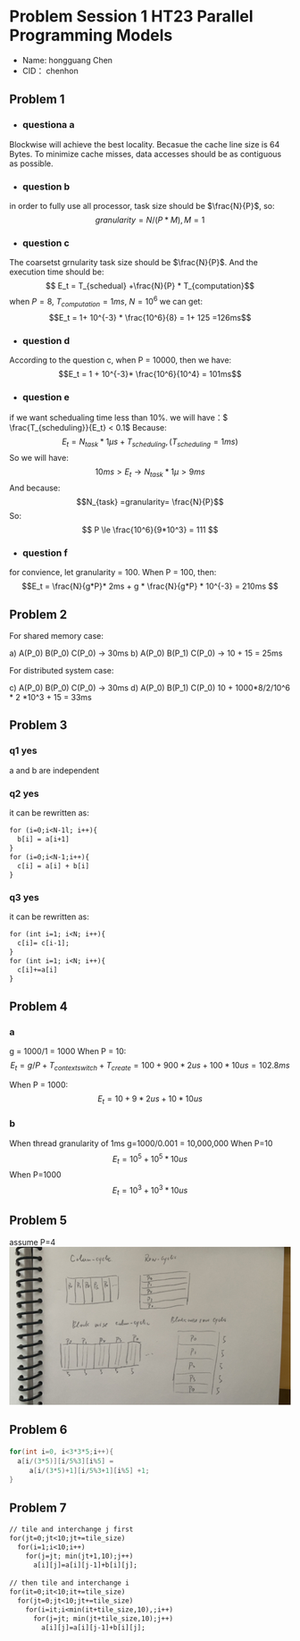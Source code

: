 # Problem Session 1 HT23 Parallel Programming Models

+ Name: hongguang Chen
+ CID： chenhon
  
## Problem 1

+ ### questiona a
<!-- why？ -->
Blockwise will achieve the best locality.
Becasue the cache line size is 64 Bytes. To minimize cache misses, data accesses should be as contiguous as possible.

+ ### question b
in order to fully use all processor, task size should be $\frac{N}{P}$, so:
$$granularity = N/(P*M), M=1$$


+ ### question c
The coarsetst grnularity task size should be $\frac{N}{P}$.
And the execution time should be:
$$ E_t = T_{schedual} +\frac{N}{P} * T_{computation}$$
when $P=8$, $T_{computation}=1ms$, $N=10^6$
we can get:
$$E_t = 1+ 10^{-3} * \frac{10^6}{8} = 1+ 125 =126ms$$
<!-- # why just 1 ms for schedualing ? -->

+ ### question d
According to the question c, when P = 10000, then
we have:
$$E_t = 1 + 10^{-3}* \frac{10^6}{10^4} = 101ms$$

+ ### question e
<!-- why? -->
if we want schedualing time less than 10%.
we will have：$ \frac{T_{scheduling}}{E_t} < 0.1$
Because:
 $$E_t = N_{task} * 1\mu s + T_{scheduling},  (T_{scheduling} =1ms)$$
So we will have:
  $$ 10 ms > E_t → N_{task} * 1\mu > 9 ms$$
And because:
  $$N_{task} =granularity= \frac{N}{P}$$
So:
  $$ P \le \frac{10^6}{9*10^3} = 111 $$

+ ### question f
<!-- why dynamic ? -->
<!-- granularity=100,
task = N/G = 10^6 / 10^2 = 10^4
10^4/ P = 10^2 ms
10^2 x 2 ms + 100* 100* 10^-3  =200 + 10 =210 ms -->
<!-- 10000 个任务  每个核心算 100 个任务 -->
for convience, let granularity = 100.
When P = 100, then:
$$E_t = \frac{N}{g*P}* 2ms  + g * \frac{N}{g*P} * 10^{-3} = 210ms $$

## Problem 2

For shared memory case:

a) A(P_0) B(P_0) C(P_0) -> 30ms
b) A(P_0) B(P_1) C(P_0) -> 10 + 15 = 25ms

For distributed system case:
<!-- ? why 15 -->
c) A(P_0) B(P_0) C(P_0) -> 30ms
d) A(P_0) B(P_1) C(P_0)
10 + 1000*8/2/10^6 * 2 *10^3 + 15 = 33ms


## Problem 3
### q1 yes
a and b are independent

### q2 yes 
it can be rewritten as:
```
for (i=0;i<N-1l; i++){
  b[i] = a[i+1]
}
for (i=0;i<N-1;i++){
  c[i] = a[i] + b[i]
}
```

### q3 yes
it can be rewritten as:
```
for (int i=1; i<N; i++){
  c[i]= c[i-1];
}
for (int i=1; i<N; i++){
  c[i]+=a[i]
}
```

## Problem 4
### a
g = 1000/1 = 1000
When P = 10:
$$E_t = g/P + T_{context switch} + T_{create} = 100 + 900*2us+ 100* 10us = 102.8 ms $$

When P = 1000:
$$ E_t = 10 + 9* 2us + 10*10us$$
### b
When thread granularity of 1ms
g=1000/0.001 = 10,000,000
When P=10
$$E_t = 10^5 + 10^5 * 10us$$
When P=1000
$$E_t = 10^3 + 10^3 * 10us$$

## Problem 5
assume P=4
![img](./doc/task5.jpg)

## Problem 6
```cpp
for(int i=0, i<3*3*5;i++){
  a[i/(3*5)][i/5%3][i%5] =
     a[i/(3*5)+1][i/5%3+1][i%5] +1;
}
```

## Problem 7
```
// tile and interchange j first
for(jt=0;jt<10;jt+=tile_size)
  for(i=1;i<10;i++)
    for(j=jt; min(jt+1,10);j++)
      a[i][j]=a[i][j-1]+b[i][j];

// then tile and interchange i
for(it=0;it<10;it+=tile_size)
  for(jt=0;jt<10;jt+=tile_size)
    for(i=it;i<min(it+tile_size,10),;i++)
      for(j=jt; min(jt+tile_size,10);j++)
        a[i][j]=a[i][j-1]+b[i][j];
```